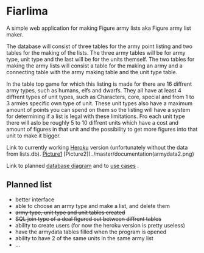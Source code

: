 # Fiarlima

A simple web application for making Figure army lists aka Figure army list maker.

The database will consist of three tables for the army point listing and two tables for the making of the lists. The three army tables will be for army type, unit type and the last will be for the units themself. The two tables for making the army lists will consist a table for the making an army and a connecting table with the army making table and the unit type table.

In the table top game for which this listing is made for there are 16 diffrent army types, such as humans, elfs and dwarfs. They all have at least 4 diffrent types of unit types, such as Characters, core, special and from 1 to 3 armies specific own type of unit. These unit types also have a maximum amount of points you can spend on them so the listing will have a system for determining if a list is legal with these limitations. Fro each unit type there will aslo be roughly 5 to 10 diffrent units which have a cost and amount of figures in that unit and the possibility to get more figures into that unit to make it bigger.

Link to currently working [Heroku](https://fiarlima-python-demo.herokuapp.com/) version (unfortunately without the data from lists.db). [Picture1](../master/documentation/armydata1.png) [Picture2](../master/documentation(armydata2.png)

Link to planned [database diagram](../master/documentation/Fiarlima.pdf) and to [use cases](../master/documentation/UseCases.md) .



## Planned list

+ better interface
+ able to choose an army type and make a list, and delete them
+ ~~army type, unit type and unit tables created~~
+ ~~SQL join type of a deal figured out between diffrent tables~~
+ ability to create users (for now the heroku version is pretty useless)
+ have the armydata tables filled when the program is opened
+ ability to have 2 of the same units in the same army list
+ ...



